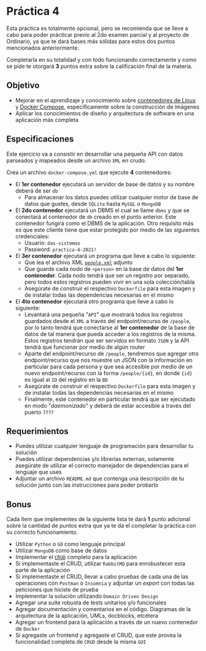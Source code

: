 # Práctica 4

Esta práctica es totalmente opcional, pero se recomienda que se lleve a cabo para poder prácticar previo al 2do examen parcial y al proyecto de Ordinario, ya que te dará bases más sólidas para estos dos puntos mencionados anteriormente.

Completarla en su totalidad y con todo funcionando correctamente y como se pide te otorgará **3** puntos extra sobre la calificación final de la materia.

## Objetivo

* Mejorar en el aprendizaje y conocimiento sobre [contenedores de Linux](https://linuxcontainers.org/) y [Docker Compose](https://docs.docker.com/compose/), específicamente sobre la construcción de imágenes
* Aplicar los conocimientos de diseño y arquitectura de software en una aplicación más completa

## Especificaciones

Este ejercicio va a consistir en desarrollar una pequeña API con datos parseados y mapeados desde un archivo `XML` en crudo.

Crea un archivo `docker-compose.yml` que ejecute **4** contenedores:

* El **1er contenedor** ejecutará un servidor de base de datos y su nombre deberá de ser `db`
  * Para almacenar los datos puedes utilizar cualquier motor de base de datos que gustes, desde `SQLite` hasta `MySQL` o `MongoDB`
* El **2do contenedor** ejecutará un DBMS el cual se llame `dbms` y que se conectará al contenedor de `db` creado en el punto anterior. Este contenedor fungirá como el DBMS de la aplicación. Otro requisito más es que este cliente tiene que estar protegido por medio de las siguientes credenciales:
  * Usuario: `das-sistemas`
  * Password: `practica-4-2021!`
* El **3er contenedor** ejecutará un programa que lleve a cabo lo siguiente:
  * Que lea el archivo XML [`people.xml`](people.xml) adjunto
  * Que guarde cada nodo de `<person>` en la base de datos del **1er contenedor**. Cada nodo tendrá que ser un registro por separado, pero todos estos registros pueden vivir en una sola colección/tabla
  * Asegúrate de construir el respectivo `Dockerfile` para esta imagen y de instalar todas las dependencias necesarias en el mismo
* El **4to contenedor** ejecutará otro programa que lleve a cabo lo siguiente:
  * Levantará una pequeña "`API`" que mostrará todos los registros guardados desde el `XML` a través del endpoint/recurso de `/people`, por lo tanto tendrá que conectarse al **1er contenedor** de la base de datos de tal manera que pueda acceder a los registros de la misma. Estos registros tendrán que ser servidos en formato `JSON` y la API tendrá que funcionar por medio de algún router
  * Aparte del endpoint/recurso de `/people`, tendremos que agregar otro endpoint/recurso que nos muestre un JSON con la información en particular para cada persona y que sea accesible por medio de un nuevo endpoint/recurso con la forma `/people/{id}`, en donde `{id}` es igual al `ID` del registro en la `BD`
  * Asegúrate de construir el respectivo `Dockerfile` para esta imagen y de instalar todas las dependencias necesarias en el mismo
  * Finalmente, este contenedor en particular tendrá que ser ejecutado en modo "_daemonizado_" y deberá de estar accesible a través del puerto `7777`

## Requerimientos

* Puedes utilizar cualquier lenguaje de programación para desarrollar tu solución
* Puedes utilizar dependencias y/o librerías externas, solamente asegúrate de utilizar el correcto manejador de dependencias para el lenguaje que uses
* Adjuntar un archivo `README.md` que contenga una descripción de tu solución junto con las instrucciones para poder probarlo

## Bonus

Cada ítem que implementes de la siguiente lista te dará **1** punto adicional sobre la cantidad de puntos extra que ya te da el completar la práctica con su correcto funcionamiento.

* Utilizar `Python` o `GO` como lenguaje principal
* Utilizar `MongoDB` como base de datos
* Implementar el [`CRUD`](https://developer.mozilla.org/es/docs/Glossary/CRUD) completo para la aplicación
* Si implementaste el CRUD, utilizar `RabbitMQ` para enrobustecer esta parte de la aplicación
* Si implementaste el CRUD, llevar a cabo pruebas de cada una de las operaciones con `Postman` o `Insomnia` y adjuntar un _export_ con todas las peticiones que hiciste de prueba
* Implementar la solución utilizando `Domain Driven Design`
* Agregar una suite robusta de tests unitarios y/o funcionales
* Agregar documentación y comentarios en el código. Diagramas de la arquitectura de la aplicación, UMLs, docblocks, etcétera
* Agregar un frontend para la aplicación a través de un nuevo contenedor de `Docker`
* Si agregaste un frontend y agregaste el CRUD, que este provea la funcionalidad completa de `CRUD`  desde la misma `GUI`
